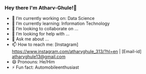 ### Hey there I'm Atharv-Ghule!👋

- 🔭 I’m currently working on: Data Science
- 🌱 I’m currently learning: Information Technology
- 👯 I’m looking to collaborate on ...
- 🤔 I’m looking for help with ...
- 💬 Ask me about ...
- 📫 How to reach me: [Instagram] https://www.instagram.com/atharvghule_313/?hl=en | [Email-id] atharvghule13@gmail.com
- 😄 Pronouns: He/Him
- ⚡ Fun fact: Automobileenthusiast
